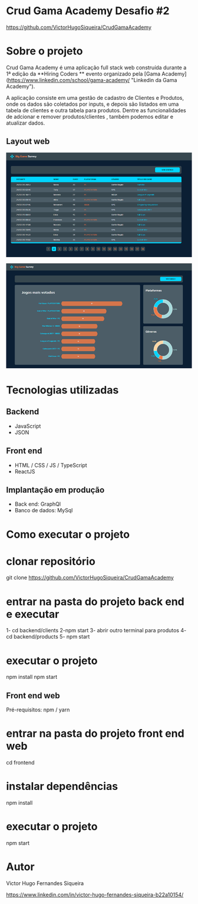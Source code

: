 # Crud Gama Academy Desafio #2 
https://github.com/VictorHugoSiqueira/CrudGamaAcademy

# Sobre o projeto

Crud Gama Academy é uma aplicação full stack web construída durante a 1ª edição da **Hiring Coders ** evento organizado pela [Gama Academy] (https://www.linkedin.com/school/gama-academy/ "Linkedin da Gama Academy").

A aplicação consiste em uma gestão de cadastro de Clientes e Produtos, onde os dados são coletados por inputs, e depois são listados em uma tabela de clientes e outra tabela para produtos. Dentre as funcionalidades de adcionar e remover produtos/clientes , também podemos editar e atualizar dados.

## Layout web
![Web 1](https://github.com/acenelio/assets/raw/main/sds1/web1.png)

![Web 2](https://github.com/acenelio/assets/raw/main/sds1/web2.png)

# Tecnologias utilizadas
## Backend
- JavaScript
- JSON
## Front end
- HTML / CSS / JS / TypeScript
- ReactJS
## Implantação em produção
- Back end: GraphQl 
- Banco de dados: MySql

# Como executar o projeto
# clonar repositório
git clone https://github.com/VictorHugoSiqueira/CrudGamaAcademy
# entrar na pasta do projeto back end e executar 
1- cd backend/clients
2-npm start
3- abrir outro terminal para produtos
4- cd backend/products
5- npm start

# executar o projeto
npm install
npm start

## Front end web
Pré-requisitos: npm / yarn


# entrar na pasta do projeto front end web
cd frontend

# instalar dependências
npm install

# executar o projeto
npm start

# Autor

Victor Hugo Fernandes Siqueira

https://www.linkedin.com/in/victor-hugo-fernandes-siqueira-b22a10154/